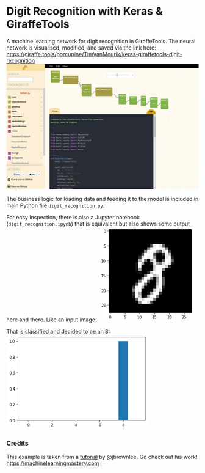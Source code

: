 # Digit Recognition with Keras & GiraffeTools
A machine learning network for digit recognition in GiraffeTools. The neural network is visualised, modified, and saved via the link here:
https://giraffe.tools/porcupine/TimVanMourik/keras-giraffetools-digit-recognition
![](./img/neural_net.jpg)

The business logic for loading data and feeding it to the model is included in main Python file `digit_recognition.py`.

For easy inspection, there is also a Jupyter notebook (`digit_recognition.ipynb`) that is equivalent but also shows some output here and there. Like an input image:
![](./img/digit.png)

That is classified and decided to be an 8:
![](./img/prediction.png)


### Credits
This example is taken from a [tutorial](https://machinelearningmastery.com/handwritten-digit-recognition-using-convolutional-neural-networks-python-keras) by @jbrownlee.
Go check out his work! https://machinelearningmastery.com
